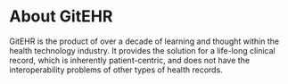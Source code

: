# About GitEHR

GitEHR is the product of over a decade of learning and thought within the health technology industry. It provides the solution for a life-long clinical record, which is inherently patient-centric, and does not have the interoperability problems of other types of health records.


